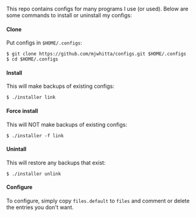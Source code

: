 This repo contains configs for many programs I use (or used). Below
are some commands to install or uninstall my configs:

#### Clone

Put configs in `$HOME/.configs`:

```
$ git clone https://github.com/mjwhitta/configs.git $HOME/.configs
$ cd $HOME/.configs
```

#### Install

This will make backups of existing configs:

```
$ ./installer link
```

#### Force install

This will NOT make backups of existing configs:

```
$ ./installer -f link
```

#### Unintall

This will restore any backups that exist:

```
$ ./installer unlink
```

#### Configure

To configure, simply copy `files.default` to `files` and comment or
delete the entries you don't want.

